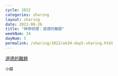 ```yaml
---
cycle: 2022
categories: sharing
layout: sharing
date: 2022-08-26
title: "神學梳理：道德的難題"
weekNum: 34
dayNum: 5
permalink: /sharing/2022/wk34-day5-sharing.html
---
```


[道德的難題](https://eccseattle.github.io/media/sharing/2022/wk034/2022-08-26-bin.m4a)

`小錢`
